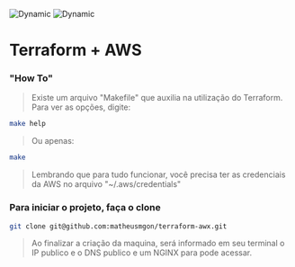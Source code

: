 ![Dynamic](https://img.shields.io/badge/Terraform-v0.14.8-green?style=flat-square&logo=terraform)
![Dynamic](https://img.shields.io/badge/docker-20.10.2-green?style=flat-square&logo=docker)

# Terraform + AWS

### "How To"
> Existe um arquivo "Makefile" que auxilia na utilização do Terraform.
> Para ver as opções, digite:
```sh
make help
```
> Ou apenas:
```sh
make
```

> Lembrando que para tudo funcionar, você precisa ter as credenciais da AWS no arquivo "~/.aws/credentials"


### Para iniciar o projeto, faça o clone
```sh
git clone git@github.com:matheusmgon/terraform-awx.git
```

> Ao finalizar a criação da maquina, será informado em seu terminal o IP publico e o DNS publico e um NGINX para pode acessar.
